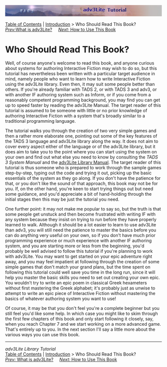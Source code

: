 ---
---
<div class="topbar">

<img src="topbar.jpg" data-border="0" />

</div>

<div class="nav">

<a href="toc.html" class="nav">Table of Contents</a> \|
<a href="intro.html" class="nav">Introduction</a> \> Who Should Read This
Book?  
<span class="navnp"><a href="whatis.html" class="nav"><em>Prev:</em>What is adv3Lite?</a>
    <a href="howtouse.html" class="nav"><em>Next:</em> How to Use This
Book</a>     </span>

</div>

<div class="main">

# Who Should Read This Book?

Well, of course anyone's welcome to read this book, and anyone curious
about systems for authoring Interactive Fiction may wish to do so, but
this tutorial has nevertheless been written with a particular target
audience in mind, namely people who want to learn how to write
Interactive Fiction using the adv3Lite library. Even then, it may suit
some people better than others. If you're already familiar with TADS 2,
or with TADS 3 and adv3, or with another IF authoring system such as
Inform, or if you come from a reasonably competent programming
background, you may find you can get up to speed faster by reading the
adv3Lite Manual. The target reader of this tutorial is assumed to be
someone with little or no prior knowledge of authoring Interactive
Fiction with a system that's broadly similar to a traditional
programming language.

The tutorial walks you through the creation of two very simple games and
then a rather more elaborate one, pointing out some of the key features
of the TADS 3 language and adv3Lite library along the way. It does not
aim to cover every aspect either of the language or of the adv3Lite
library, but it does aim to take you to the point where you can start
using the system on your own and find out what else you need to know by
consulting the *TADS 3 System Manual* and the [adv3Lite Library
Manual](../manual/index.html). The target reader of this tutorial is thus
someone who is prepared to work through the sample games step-by-step,
typing out the code and trying it out, picking up the basic essentials
of the system as they go along. If you don't have the patience for that,
or you don't like the sound of that approach, this book may not be for
you. If, on the other hand, you're keen to start trying things out but
need some guidance, and you'd appreciate a bit of hand-holding through
the initial stages then this may be just the tutorial you need.

One further point: it may not make me popular to say so, but the truth
is that some people get unstuck and then become frustrated with writing
IF with any system because they insist on trying to run before they have
properly learned to walk. Although it should be a lot easier to learn to
use adv3Lite than adv3, you will still need the patience to master the
basics before you can do anything very useful on your own, so if you
don't have much prior programming experience or much experience with
another IF authoring system, and you are starting more or less from the
beginning, you'd probably be well advised to follow this tutorial if
you're planning to work with adv3Lite. You may want to get started on
your epic adventure right away, and you may feel impatient at following
through the creation of some simple games that don't match your grand
plans, but the time spent on following this tutorial could well save you
time in the long run, since it will help you master the basic skills you
need to set out creating your own epic. You wouldn't try to write an
epic poem in classical Greek hexameters without first mastering the
Greek alphabet; it's probably just as unwise to attempt to write an epic
piece of Interactive Fiction without mastering the basics of whatever
authoring system you want to use!

Of course, it may be that you don't feel you're a complete beginner but
you still feel you'd like some help. In which case you might like to
skim through the first few chapters of this book and only start
following it closely, say, when you reach Chapter 7 and we start working
on a more advanced game. That's entirely up to you. In the next section
I'll say a little more about the various ways you can use this book.

</div>

------------------------------------------------------------------------

<div class="navb">

*adv3Lite Library Tutorial*  
<a href="toc.html" class="nav">Table of Contents</a> \|
<a href="intro.html" class="nav">Introduction</a> \> Who Should Read This
Book?  
<span class="navnp"><a href="whatis.html" class="nav"><em>Prev:</em> What is adv3Lite?</a>
    <a href="howtouse.html" class="nav"><em>Next:</em> How to Use This
Book</a>     </span>

</div>
